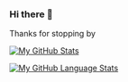 ### Hi there 👋

Thanks for stopping by

<!--
**acheddir/acheddir** is a ✨ _special_ ✨ repository because its `README.md` (this file) appears on your GitHub profile.

Here are some ideas to get you started:

- 🔭 I’m currently working on ...
- 🌱 I’m currently learning ...
- 👯 I’m looking to collaborate on ...
- 🤔 I’m looking for help with ...
- 💬 Ask me about ...
- 📫 How to reach me: ...
- 😄 Pronouns: ...
- ⚡ Fun fact: ...
-->

[![My GitHub Stats](https://github-readme-stats.vercel.app/api/?username=acheddir&count_private=true&theme=default&showicons=true)](https://github.com/anuraghazra/github-readme-stats)

[![My GitHub Language Stats](https://github-readme-stats.vercel.app/api/top-langs/?username=acheddir&layout=compact&langs_count=5&theme=default)](https://github.com/anuraghazra/github-readme-stats)

<img src="https://komarev.com/ghpvc/?username=acheddir&style=flat-square&color=blue" alt=""/>
